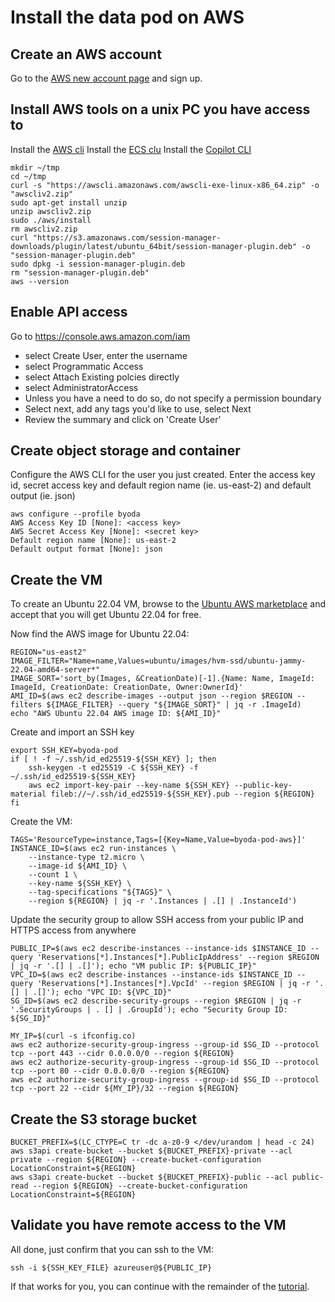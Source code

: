 # Install the data pod on AWS


## Create an AWS account

Go to the [AWS new account page](https://aws.amazon.com/premiumsupport/knowledge-center/create-and-activate-aws-account/) and sign up.

## Install AWS tools on a unix PC you have access to
Install the [AWS cli](https://docs.aws.amazon.com/cli/latest/userguide/install-cliv2-linux.html#cliv2-linux-install)
Install the [ECS clu](https://docs.aws.amazon.com/AmazonECS/latest/developerguide/ECS_CLI_installation.html)
Install the [Copilot CLI](https://docs.aws.amazon.com/AmazonECS/latest/developerguide/AWS_Copilot.html)

```
mkdir ~/tmp
cd ~/tmp
curl -s "https://awscli.amazonaws.com/awscli-exe-linux-x86_64.zip" -o "awscliv2.zip"
sudo apt-get install unzip
unzip awscliv2.zip
sudo ./aws/install
rm awscliv2.zip
curl "https://s3.amazonaws.com/session-manager-downloads/plugin/latest/ubuntu_64bit/session-manager-plugin.deb" -o "session-manager-plugin.deb"
sudo dpkg -i session-manager-plugin.deb
rm "session-manager-plugin.deb"
aws --version
```

## Enable API access
Go to https://console.aws.amazon.com/iam
- select Create User, enter the username
- select Programmatic Access
- select Attach Existing polcies directly
- select AdministratorAccess
- Unless you have a need to do so, do not specify a permission boundary
- Select next, add any tags you'd like to use, select Next
- Review the summary and click on 'Create User'

## Create object storage and container
Configure the AWS CLI for the user you just created. Enter the access key id, secret access key and default region name (ie. us-east-2) and default output (ie. json)
```
aws configure --profile byoda
AWS Access Key ID [None]: <access key>
AWS Secret Access Key [None]: <secret key>
Default region name [None]: us-east-2
Default output format [None]: json
```

## Create the VM
To create an Ubuntu 22.04 VM, browse to the [Ubuntu AWS marketplace](https://aws.amazon.com/marketplace/server/procurement?productId=47489723-7305-4e22-8b22-b0d57054f216) and accept that you will get Ubuntu 22.04 for free.

Now find the AWS image for Ubuntu 22.04:
```
REGION="us-east2"
IMAGE_FILTER="Name=name,Values=ubuntu/images/hvm-ssd/ubuntu-jammy-22.04-amd64-server*"
IMAGE_SORT='sort_by(Images, &CreationDate)[-1].{Name: Name, ImageId: ImageId, CreationDate: CreationDate, Owner:OwnerId}'
AMI_ID=$(aws ec2 describe-images --output json --region $REGION --filters ${IMAGE_FILTER} --query "${IMAGE_SORT}" | jq -r .ImageId)
echo "AWS Ubuntu 22.04 AWS image ID: ${AMI_ID}"
```

Create and import an SSH key
```
export SSH_KEY=byoda-pod
if [ ! -f ~/.ssh/id_ed25519-${SSH_KEY} ]; then
    ssh-keygen -t ed25519 -C ${SSH_KEY} -f ~/.ssh/id_ed25519-${SSH_KEY}
	aws ec2 import-key-pair --key-name ${SSH_KEY} --public-key-material fileb://~/.ssh/id_ed25519-${SSH_KEY}.pub --region ${REGION}
fi
```

Create the VM:
```
TAGS='ResourceType=instance,Tags=[{Key=Name,Value=byoda-pod-aws}]'
INSTANCE_ID=$(aws ec2 run-instances \
    --instance-type t2.micro \
	--image-id ${AMI_ID} \
	--count 1 \
	--key-name ${SSH_KEY} \
	--tag-specifications "${TAGS}" \
	--region ${REGION} | jq -r '.Instances | .[] | .InstanceId')
```

Update the security group to allow SSH access from your public IP and HTTPS access from anywhere
```
PUBLIC_IP=$(aws ec2 describe-instances --instance-ids $INSTANCE_ID --query 'Reservations[*].Instances[*].PublicIpAddress' --region $REGION | jq -r '.[] | .[]'); echo "VM public IP: ${PUBLIC_IP}"
VPC_ID=$(aws ec2 describe-instances --instance-ids $INSTANCE_ID --query 'Reservations[*].Instances[*].VpcId' --region $REGION | jq -r '.[] | .[]'); echo "VPC ID: ${VPC_ID}"
SG_ID=$(aws ec2 describe-security-groups --region $REGION | jq -r '.SecurityGroups | . [] | .GroupId'); echo "Security Group ID: ${SG_ID}"

MY_IP=$(curl -s ifconfig.co)
aws ec2 authorize-security-group-ingress --group-id $SG_ID --protocol tcp --port 443 --cidr 0.0.0.0/0 --region ${REGION}
aws ec2 authorize-security-group-ingress --group-id $SG_ID --protocol tcp --port 80 --cidr 0.0.0.0/0 --region ${REGION}
aws ec2 authorize-security-group-ingress --group-id $SG_ID --protocol tcp --port 22 --cidr ${MY_IP}/32 --region ${REGION}

```

## Create the S3 storage bucket
```
BUCKET_PREFIX=$(LC_CTYPE=C tr -dc a-z0-9 </dev/urandom | head -c 24)
aws s3api create-bucket --bucket ${BUCKET_PREFIX}-private --acl private --region ${REGION} --create-bucket-configuration LocationConstraint=${REGION}
aws s3api create-bucket --bucket ${BUCKET_PREFIX}-public --acl public-read --region ${REGION} --create-bucket-configuration LocationConstraint=${REGION}

```

## Validate you have remote access to the VM
All done, just confirm that you can ssh to the VM:
```
ssh -i ${SSH_KEY_FILE} azureuser@${PUBLIC_IP}
```

If that works for you, you can continue with the remainder of the [tutorial](https://github.com/StevenHessing/byoda-python/blob/master/README.md).
